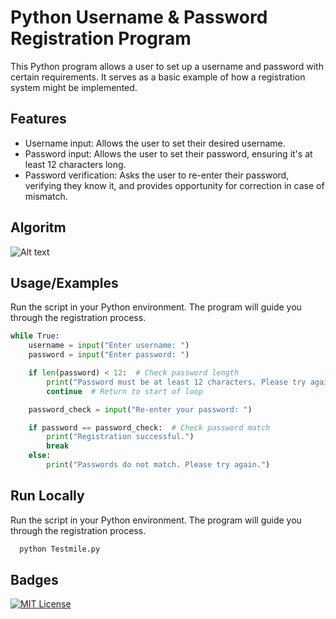 # Python Username & Password Registration Program

This Python program allows a user to set up a username and password with certain requirements. It serves as a basic example of how a registration system might be implemented.



## Features
- Username input: Allows the user to set their desired username.
- Password input: Allows the user to set their password, ensuring  it's at least 12 characters long.
- Password verification: Asks the user to re-enter their password, verifying they know it, and provides opportunity for correction in case of mismatch.


## Algoritm

![Alt text]([![](https://mermaid.ink/img/pako:eNqFkU9rwzAMxb-K0bk9bMfAOhjNoTDGINtgkIuwlT9Q20GyGSXJd5_XJFsDgflkSb_3Hkg9aG8IMqgZu0a9PZVOpVcE5KD2-4PKXSB-F2KHlqbhqvUHvaLIl2dzAy2tK3SSpXz2rs6dj3UzsVuT_iSqW-SHB3V3r3SDjDrZyuN4dRxe_LCVveU3CT5JBvVB3FaXtWTd64_-N1yUxaCbfyLX-puwImpNIvNap2LeWZLCDiyxxdakE_Q_UAmhobRpyNLXUIXxHEoo3ZjQ2BkMlJs2eIaswrPQDjAGX1ychixwpAU6tpguamdq_AakHqhi?type=png)](https://mermaid-js.github.io/mermaid-live-editor/edit#pako:eNqFkU9rwzAMxb-K0bk9bMfAOhjNoTDGINtgkIuwlT9Q20GyGSXJd5_XJFsDgflkSb_3Hkg9aG8IMqgZu0a9PZVOpVcE5KD2-4PKXSB-F2KHlqbhqvUHvaLIl2dzAy2tK3SSpXz2rs6dj3UzsVuT_iSqW-SHB3V3r3SDjDrZyuN4dRxe_LCVveU3CT5JBvVB3FaXtWTd64_-N1yUxaCbfyLX-puwImpNIvNap2LeWZLCDiyxxdakE_Q_UAmhobRpyNLXUIXxHEoo3ZjQ2BkMlJs2eIaswrPQDjAGX1ychixwpAU6tpguamdq_AakHqhi))




## Usage/Examples


Run the script in your Python environment. The program will guide you through the registration process.

```Python
while True:
    username = input("Enter username: ")
    password = input("Enter password: ")

    if len(password) < 12:  # Check password length
        print("Password must be at least 12 characters. Please try again.")
        continue  # Return to start of loop

    password_check = input("Re-enter your password: ")

    if password == password_check:  # Check password match
        print("Registration successful.")
        break
    else:
        print("Passwords do not match. Please try again.")
```


## Run Locally

Run the script in your Python environment. The program will guide you through the registration process.

```bash
  python Testmile.py
```


## Badges

[![MIT License](https://img.shields.io/badge/License-MIT-green.svg)](https://choosealicense.com/licenses/mit/)

